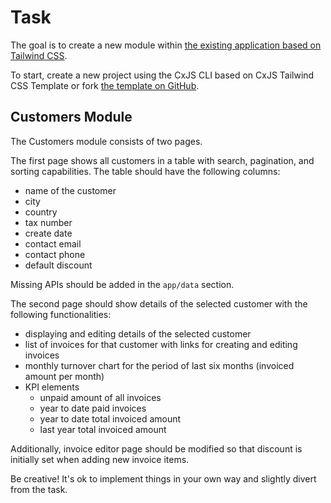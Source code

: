 # Task

The goal is to create a new module within [the existing application based on Tailwind CSS](https://twapp.cxjs.io/).

To start, create a new project using the CxJS CLI based on CxJS Tailwind CSS Template or fork [the template on GitHub](https://github.com/codaxy/cxjs-tailwindcss-template).

## Customers Module

The Customers module consists of two pages.

The first page shows all customers in a table with search, pagination, and sorting capabilities. The table should have the following columns:

-  name of the customer
-  city
-  country
-  tax number
-  create date
-  contact email
-  contact phone
-  default discount

Missing APIs should be added in the `app/data` section.

The second page should show details of the selected customer with the following functionalities:

-  displaying and editing details of the selected customer
-  list of invoices for that customer with links for creating and editing invoices
-  monthly turnover chart for the period of last six months (invoiced amount per month)
-  KPI elements
   -  unpaid amount of all invoices
   -  year to date paid invoices
   -  year to date total invoiced amount
   -  last year total invoiced amount

Additionally, invoice editor page should be modified so that discount is initially set when adding new invoice items.

Be creative! It's ok to implement things in your own way and slightly divert from the task.
